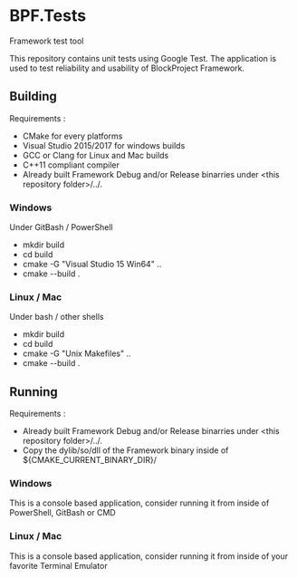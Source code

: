 # BPF.Tests
Framework test tool

This repository contains unit tests using Google Test.
The application is used to test reliability and usability of BlockProject Framework.

## Building
Requirements :
-  CMake for every platforms
-  Visual Studio 2015/2017 for windows builds
-  GCC or Clang for Linux and Mac builds
-  C++11 compliant compiler
-  Already built Framework Debug and/or Release binarries under \<this repository folder\>/../.

### Windows
Under GitBash / PowerShell
-  mkdir build
-  cd build
-  cmake -G "Visual Studio 15 Win64" ..
-  cmake --build .

### Linux / Mac
Under bash / other shells
-  mkdir build
-  cd build
-  cmake -G "Unix Makefiles" ..
-  cmake --build .

## Running
Requirements :
-  Already built Framework Debug and/or Release binarries under \<this repository folder\>/../.
-  Copy the dylib/so/dll of the Framework binary inside of ${CMAKE_CURRENT_BINARY_DIR}/<target type either Debug or Release>

### Windows
This is a console based application, consider running it from inside of PowerShell, GitBash or CMD

### Linux / Mac
This is a console based application, consider running it from inside of your favorite Terminal Emulator
